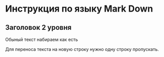# Инструкция по языку Mark Down

## Заголовок 2 уровня

Обыный текст набираем как есть

Для переноса текста на новую строку нужно одну строку пропускать.